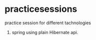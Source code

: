 practicesessions
================

practice session for different tachnologies

1. spring using plain Hibernate api.
